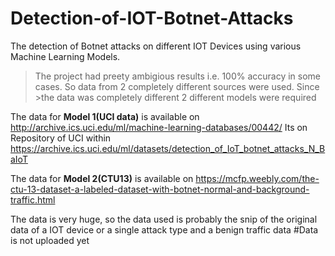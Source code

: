# Detection-of-IOT-Botnet-Attacks
The detection of Botnet attacks on different IOT Devices using various Machine Learning Models.

>The project had preety ambigious results i.e. 100% accuracy in some cases. So data from 2 completely different sources were used. Since >the data was completely different 2 different models were required 

The data for **Model 1(UCI data)** is available on http://archive.ics.uci.edu/ml/machine-learning-databases/00442/
Its on Repository of UCI within https://archive.ics.uci.edu/ml/datasets/detection_of_IoT_botnet_attacks_N_BaIoT

The data for **Model 2(CTU13)** is available on https://mcfp.weebly.com/the-ctu-13-dataset-a-labeled-dataset-with-botnet-normal-and-background-traffic.html

The data is very huge, so the data used is probably the snip of the original data of a IOT device or a single attack type and a benign traffic data
#Data is not uploaded yet
